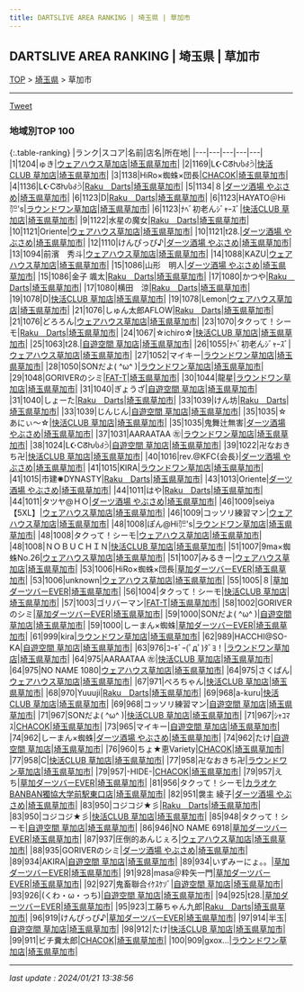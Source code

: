 ```yaml
---
title: DARTSLIVE AREA RANKING | 埼玉県 | 草加市
---
```

## DARTSLIVE AREA RANKING | 埼玉県 | 草加市

[TOP](/darts/rank/) > [埼玉県](/darts/rank/埼玉県/) > 草加市

___

<a href="https://twitter.com/share?ref_src=twsrc%5Etfw" data-text="DARTSLIVE AREA RANKING | 埼玉県草加市" class="twitter-share-button" data-via="DARTSLIVE" data-hashtags="DARTSLIVE" data-related="DARTSLIVE" data-show-count="false">Tweet</a>

### 地域別TOP 100

{:.table-ranking}
|ランク|スコア|名前|店名|所在地|
|---|---|---|---|---|
|1|1204|ゅき|<a href="https://search.dartslive.com/jp/shop/7c37de022408cfa40d9b047a20a7ba1e">ウェアハウス草加店</a>|<a href="/darts/rank/埼玉県/草加市">埼玉県草加市</a>|
|2|1169|L☪Cᘔƕს꒭੭ੇ|<a href="https://search.dartslive.com/jp/shop/99ef3337859468fc58d385ea46352d8f">快活CLUB 草加店</a>|<a href="/darts/rank/埼玉県/草加市">埼玉県草加市</a>|
|3|1138|HiRo×蜘蛛×団長|<a href="https://search.dartslive.com/jp/shop/6d88bf6b5933c3f00d9b047a20a7ba1e">CHACOK</a>|<a href="/darts/rank/埼玉県/草加市">埼玉県草加市</a>|
|4|1136|L☪Cᘔƕს꒭੭ੇ|<a href="https://search.dartslive.com/jp/shop/988ea781999e8c3c0d9b047a20a7ba1e">Raku　Darts</a>|<a href="/darts/rank/埼玉県/草加市">埼玉県草加市</a>|
|5|1134|８|<a href="https://search.dartslive.com/jp/shop/cca87195ac0452ec0d9b047a20a7ba1e">ダーツ酒場 やぶさめ</a>|<a href="/darts/rank/埼玉県/草加市">埼玉県草加市</a>|
|6|1123|D|<a href="https://search.dartslive.com/jp/shop/988ea781999e8c3c0d9b047a20a7ba1e">Raku　Darts</a>|<a href="/darts/rank/埼玉県/草加市">埼玉県草加市</a>|
|6|1123|HAYATO＠Hi㌍&#x27;s|<a href="https://search.dartslive.com/jp/shop/191149abe42784ef0d9b047a20a7ba1e">ラウンドワン草加店</a>|<a href="/darts/rank/埼玉県/草加市">埼玉県草加市</a>|
|6|1123|ﾅﾍﾞ初老んｼﾞｬｰｽﾞ|<a href="https://search.dartslive.com/jp/shop/99ef3337859468fc58d385ea46352d8f">快活CLUB 草加店</a>|<a href="/darts/rank/埼玉県/草加市">埼玉県草加市</a>|
|9|1122|水星の魔女|<a href="https://search.dartslive.com/jp/shop/988ea781999e8c3c0d9b047a20a7ba1e">Raku　Darts</a>|<a href="/darts/rank/埼玉県/草加市">埼玉県草加市</a>|
|10|1121|Oriente|<a href="https://search.dartslive.com/jp/shop/7c37de022408cfa40d9b047a20a7ba1e">ウェアハウス草加店</a>|<a href="/darts/rank/埼玉県/草加市">埼玉県草加市</a>|
|10|1121|t28.|<a href="https://search.dartslive.com/jp/shop/cca87195ac0452ec0d9b047a20a7ba1e">ダーツ酒場 やぶさめ</a>|<a href="/darts/rank/埼玉県/草加市">埼玉県草加市</a>|
|12|1110|けんぴっぴ♪|<a href="https://search.dartslive.com/jp/shop/cca87195ac0452ec0d9b047a20a7ba1e">ダーツ酒場 やぶさめ</a>|<a href="/darts/rank/埼玉県/草加市">埼玉県草加市</a>|
|13|1094|前濱　秀斗|<a href="https://search.dartslive.com/jp/shop/7c37de022408cfa40d9b047a20a7ba1e">ウェアハウス草加店</a>|<a href="/darts/rank/埼玉県/草加市">埼玉県草加市</a>|
|14|1088|KAZU|<a href="https://search.dartslive.com/jp/shop/7c37de022408cfa40d9b047a20a7ba1e">ウェアハウス草加店</a>|<a href="/darts/rank/埼玉県/草加市">埼玉県草加市</a>|
|15|1086|山形　明人|<a href="https://search.dartslive.com/jp/shop/cca87195ac0452ec0d9b047a20a7ba1e">ダーツ酒場 やぶさめ</a>|<a href="/darts/rank/埼玉県/草加市">埼玉県草加市</a>|
|15|1086|金子 颯太|<a href="https://search.dartslive.com/jp/shop/988ea781999e8c3c0d9b047a20a7ba1e">Raku　Darts</a>|<a href="/darts/rank/埼玉県/草加市">埼玉県草加市</a>|
|17|1080|かつや|<a href="https://search.dartslive.com/jp/shop/988ea781999e8c3c0d9b047a20a7ba1e">Raku　Darts</a>|<a href="/darts/rank/埼玉県/草加市">埼玉県草加市</a>|
|17|1080|横田　涼|<a href="https://search.dartslive.com/jp/shop/988ea781999e8c3c0d9b047a20a7ba1e">Raku　Darts</a>|<a href="/darts/rank/埼玉県/草加市">埼玉県草加市</a>|
|19|1078|D|<a href="https://search.dartslive.com/jp/shop/99ef3337859468fc58d385ea46352d8f">快活CLUB 草加店</a>|<a href="/darts/rank/埼玉県/草加市">埼玉県草加市</a>|
|19|1078|Lemon|<a href="https://search.dartslive.com/jp/shop/7c37de022408cfa40d9b047a20a7ba1e">ウェアハウス草加店</a>|<a href="/darts/rank/埼玉県/草加市">埼玉県草加市</a>|
|21|1076|しゅん太郎AFLOW|<a href="https://search.dartslive.com/jp/shop/988ea781999e8c3c0d9b047a20a7ba1e">Raku　Darts</a>|<a href="/darts/rank/埼玉県/草加市">埼玉県草加市</a>|
|21|1076|どろろん|<a href="https://search.dartslive.com/jp/shop/7c37de022408cfa40d9b047a20a7ba1e">ウェアハウス草加店</a>|<a href="/darts/rank/埼玉県/草加市">埼玉県草加市</a>|
|23|1070|タクって！シーモ|<a href="https://search.dartslive.com/jp/shop/988ea781999e8c3c0d9b047a20a7ba1e">Raku　Darts</a>|<a href="/darts/rank/埼玉県/草加市">埼玉県草加市</a>|
|24|1067|☆ichiro☆|<a href="https://search.dartslive.com/jp/shop/99ef3337859468fc58d385ea46352d8f">快活CLUB 草加店</a>|<a href="/darts/rank/埼玉県/草加市">埼玉県草加市</a>|
|25|1063|t28.|<a href="https://search.dartslive.com/jp/shop/a1f86ff418261eb828032249b44395af">自遊空間 草加店</a>|<a href="/darts/rank/埼玉県/草加市">埼玉県草加市</a>|
|26|1055|ﾅﾍﾞ初老んｼﾞｬｰｽﾞ|<a href="https://search.dartslive.com/jp/shop/7c37de022408cfa40d9b047a20a7ba1e">ウェアハウス草加店</a>|<a href="/darts/rank/埼玉県/草加市">埼玉県草加市</a>|
|27|1052|マイキー|<a href="https://search.dartslive.com/jp/shop/191149abe42784ef0d9b047a20a7ba1e">ラウンドワン草加店</a>|<a href="/darts/rank/埼玉県/草加市">埼玉県草加市</a>|
|28|1050|SONだよ( ^ω^ )|<a href="https://search.dartslive.com/jp/shop/191149abe42784ef0d9b047a20a7ba1e">ラウンドワン草加店</a>|<a href="/darts/rank/埼玉県/草加市">埼玉県草加市</a>|
|29|1048|GORIVERのシミ|<a href="https://search.dartslive.com/jp/shop/b2424bb7f4da07f90d9b047a20a7ba1e">FAT-T</a>|<a href="/darts/rank/埼玉県/草加市">埼玉県草加市</a>|
|30|1044|龍星|<a href="https://search.dartslive.com/jp/shop/191149abe42784ef0d9b047a20a7ba1e">ラウンドワン草加店</a>|<a href="/darts/rank/埼玉県/草加市">埼玉県草加市</a>|
|31|1040|ぎょうざ|<a href="https://search.dartslive.com/jp/shop/a1f86ff418261eb828032249b44395af">自遊空間 草加店</a>|<a href="/darts/rank/埼玉県/草加市">埼玉県草加市</a>|
|31|1040|しょーた|<a href="https://search.dartslive.com/jp/shop/988ea781999e8c3c0d9b047a20a7ba1e">Raku　Darts</a>|<a href="/darts/rank/埼玉県/草加市">埼玉県草加市</a>|
|33|1039|けん坊|<a href="https://search.dartslive.com/jp/shop/988ea781999e8c3c0d9b047a20a7ba1e">Raku　Darts</a>|<a href="/darts/rank/埼玉県/草加市">埼玉県草加市</a>|
|33|1039|じんじん|<a href="https://search.dartslive.com/jp/shop/a1f86ff418261eb828032249b44395af">自遊空間 草加店</a>|<a href="/darts/rank/埼玉県/草加市">埼玉県草加市</a>|
|35|1035|☆あにぃ〜☆|<a href="https://search.dartslive.com/jp/shop/99ef3337859468fc58d385ea46352d8f">快活CLUB 草加店</a>|<a href="/darts/rank/埼玉県/草加市">埼玉県草加市</a>|
|35|1035|鬼舞辻無害|<a href="https://search.dartslive.com/jp/shop/cca87195ac0452ec0d9b047a20a7ba1e">ダーツ酒場 やぶさめ</a>|<a href="/darts/rank/埼玉県/草加市">埼玉県草加市</a>|
|37|1031|AARAATAA ㊧|<a href="https://search.dartslive.com/jp/shop/191149abe42784ef0d9b047a20a7ba1e">ラウンドワン草加店</a>|<a href="/darts/rank/埼玉県/草加市">埼玉県草加市</a>|
|38|1024|L☪Cᘔƕს꒭੭ੇ|<a href="https://search.dartslive.com/jp/shop/a1f86ff418261eb828032249b44395af">自遊空間 草加店</a>|<a href="/darts/rank/埼玉県/草加市">埼玉県草加市</a>|
|39|1022|卍なおきち卍|<a href="https://search.dartslive.com/jp/shop/99ef3337859468fc58d385ea46352d8f">快活CLUB 草加店</a>|<a href="/darts/rank/埼玉県/草加市">埼玉県草加市</a>|
|40|1016|rev.@KFC{会長}|<a href="https://search.dartslive.com/jp/shop/cca87195ac0452ec0d9b047a20a7ba1e">ダーツ酒場 やぶさめ</a>|<a href="/darts/rank/埼玉県/草加市">埼玉県草加市</a>|
|41|1015|KIRA|<a href="https://search.dartslive.com/jp/shop/191149abe42784ef0d9b047a20a7ba1e">ラウンドワン草加店</a>|<a href="/darts/rank/埼玉県/草加市">埼玉県草加市</a>|
|41|1015|市建✺DYNASTY|<a href="https://search.dartslive.com/jp/shop/988ea781999e8c3c0d9b047a20a7ba1e">Raku　Darts</a>|<a href="/darts/rank/埼玉県/草加市">埼玉県草加市</a>|
|43|1013|Oriente|<a href="https://search.dartslive.com/jp/shop/cca87195ac0452ec0d9b047a20a7ba1e">ダーツ酒場 やぶさめ</a>|<a href="/darts/rank/埼玉県/草加市">埼玉県草加市</a>|
|44|1011|はや|<a href="https://search.dartslive.com/jp/shop/988ea781999e8c3c0d9b047a20a7ba1e">Raku　Darts</a>|<a href="/darts/rank/埼玉県/草加市">埼玉県草加市</a>|
|44|1011|タツヤ@ＨＯ|<a href="https://search.dartslive.com/jp/shop/cca87195ac0452ec0d9b047a20a7ba1e">ダーツ酒場 やぶさめ</a>|<a href="/darts/rank/埼玉県/草加市">埼玉県草加市</a>|
|46|1009|seiya【5XL】|<a href="https://search.dartslive.com/jp/shop/7c37de022408cfa40d9b047a20a7ba1e">ウェアハウス草加店</a>|<a href="/darts/rank/埼玉県/草加市">埼玉県草加市</a>|
|46|1009|コッソリ練習マン|<a href="https://search.dartslive.com/jp/shop/7c37de022408cfa40d9b047a20a7ba1e">ウェアハウス草加店</a>|<a href="/darts/rank/埼玉県/草加市">埼玉県草加市</a>|
|48|1008|ぽん@Hi㌍&#x27;s|<a href="https://search.dartslive.com/jp/shop/191149abe42784ef0d9b047a20a7ba1e">ラウンドワン草加店</a>|<a href="/darts/rank/埼玉県/草加市">埼玉県草加市</a>|
|48|1008|タクって！シーモ|<a href="https://search.dartslive.com/jp/shop/7c37de022408cfa40d9b047a20a7ba1e">ウェアハウス草加店</a>|<a href="/darts/rank/埼玉県/草加市">埼玉県草加市</a>|
|48|1008|ＮＯＢＵＣＨＩＮ|<a href="https://search.dartslive.com/jp/shop/99ef3337859468fc58d385ea46352d8f">快活CLUB 草加店</a>|<a href="/darts/rank/埼玉県/草加市">埼玉県草加市</a>|
|51|1007|9ma×蜘蛛No.26|<a href="https://search.dartslive.com/jp/shop/7c37de022408cfa40d9b047a20a7ba1e">ウェアハウス草加店</a>|<a href="/darts/rank/埼玉県/草加市">埼玉県草加市</a>|
|51|1007|みるきー|<a href="https://search.dartslive.com/jp/shop/7c37de022408cfa40d9b047a20a7ba1e">ウェアハウス草加店</a>|<a href="/darts/rank/埼玉県/草加市">埼玉県草加市</a>|
|53|1006|HiRo×蜘蛛×団長|<a href="https://search.dartslive.com/jp/shop/db27e3d71dda1b060d9b047a20a7ba1e">草加ダーツバーEVER</a>|<a href="/darts/rank/埼玉県/草加市">埼玉県草加市</a>|
|53|1006|unknown|<a href="https://search.dartslive.com/jp/shop/7c37de022408cfa40d9b047a20a7ba1e">ウェアハウス草加店</a>|<a href="/darts/rank/埼玉県/草加市">埼玉県草加市</a>|
|55|1005|８|<a href="https://search.dartslive.com/jp/shop/db27e3d71dda1b060d9b047a20a7ba1e">草加ダーツバーEVER</a>|<a href="/darts/rank/埼玉県/草加市">埼玉県草加市</a>|
|56|1004|タクって！シーモ|<a href="https://search.dartslive.com/jp/shop/99ef3337859468fc58d385ea46352d8f">快活CLUB 草加店</a>|<a href="/darts/rank/埼玉県/草加市">埼玉県草加市</a>|
|57|1003|ゴリバーマン|<a href="https://search.dartslive.com/jp/shop/b2424bb7f4da07f90d9b047a20a7ba1e">FAT-T</a>|<a href="/darts/rank/埼玉県/草加市">埼玉県草加市</a>|
|58|1002|GORIVERのシミ|<a href="https://search.dartslive.com/jp/shop/db27e3d71dda1b060d9b047a20a7ba1e">草加ダーツバーEVER</a>|<a href="/darts/rank/埼玉県/草加市">埼玉県草加市</a>|
|59|1000|SONだよ( ^ω^ )|<a href="https://search.dartslive.com/jp/shop/a1f86ff418261eb828032249b44395af">自遊空間 草加店</a>|<a href="/darts/rank/埼玉県/草加市">埼玉県草加市</a>|
|59|1000|しーまん×蜘蛛|<a href="https://search.dartslive.com/jp/shop/db27e3d71dda1b060d9b047a20a7ba1e">草加ダーツバーEVER</a>|<a href="/darts/rank/埼玉県/草加市">埼玉県草加市</a>|
|61|999|kira|<a href="https://search.dartslive.com/jp/shop/191149abe42784ef0d9b047a20a7ba1e">ラウンドワン草加店</a>|<a href="/darts/rank/埼玉県/草加市">埼玉県草加市</a>|
|62|989|HACCHI@SO-KA|<a href="https://search.dartslive.com/jp/shop/a1f86ff418261eb828032249b44395af">自遊空間 草加店</a>|<a href="/darts/rank/埼玉県/草加市">埼玉県草加市</a>|
|63|976|ｺｰｷﾞｰ(ﾟдﾟ)ﾀﾞﾖ！|<a href="https://search.dartslive.com/jp/shop/191149abe42784ef0d9b047a20a7ba1e">ラウンドワン草加店</a>|<a href="/darts/rank/埼玉県/草加市">埼玉県草加市</a>|
|64|975|AARAATAA ㊧|<a href="https://search.dartslive.com/jp/shop/99ef3337859468fc58d385ea46352d8f">快活CLUB 草加店</a>|<a href="/darts/rank/埼玉県/草加市">埼玉県草加市</a>|
|64|975|NO NAME 1080|<a href="https://search.dartslive.com/jp/shop/7c37de022408cfa40d9b047a20a7ba1e">ウェアハウス草加店</a>|<a href="/darts/rank/埼玉県/草加市">埼玉県草加市</a>|
|64|975|さくぱん|<a href="https://search.dartslive.com/jp/shop/7c37de022408cfa40d9b047a20a7ba1e">ウェアハウス草加店</a>|<a href="/darts/rank/埼玉県/草加市">埼玉県草加市</a>|
|67|971|ぺろちゃん|<a href="https://search.dartslive.com/jp/shop/99ef3337859468fc58d385ea46352d8f">快活CLUB 草加店</a>|<a href="/darts/rank/埼玉県/草加市">埼玉県草加市</a>|
|68|970|Yuuuji|<a href="https://search.dartslive.com/jp/shop/988ea781999e8c3c0d9b047a20a7ba1e">Raku　Darts</a>|<a href="/darts/rank/埼玉県/草加市">埼玉県草加市</a>|
|69|968|a-kuru|<a href="https://search.dartslive.com/jp/shop/99ef3337859468fc58d385ea46352d8f">快活CLUB 草加店</a>|<a href="/darts/rank/埼玉県/草加市">埼玉県草加市</a>|
|69|968|コッソリ練習マン|<a href="https://search.dartslive.com/jp/shop/a1f86ff418261eb828032249b44395af">自遊空間 草加店</a>|<a href="/darts/rank/埼玉県/草加市">埼玉県草加市</a>|
|71|967|SONだよ( ^ω^ )|<a href="https://search.dartslive.com/jp/shop/99ef3337859468fc58d385ea46352d8f">快活CLUB 草加店</a>|<a href="/darts/rank/埼玉県/草加市">埼玉県草加市</a>|
|71|967|ｼｬｺﾏｽ|<a href="https://search.dartslive.com/jp/shop/6d88bf6b5933c3f00d9b047a20a7ba1e">CHACOK</a>|<a href="/darts/rank/埼玉県/草加市">埼玉県草加市</a>|
|73|965|マイキー|<a href="https://search.dartslive.com/jp/shop/a1f86ff418261eb828032249b44395af">自遊空間 草加店</a>|<a href="/darts/rank/埼玉県/草加市">埼玉県草加市</a>|
|74|962|しーまん×蜘蛛|<a href="https://search.dartslive.com/jp/shop/cca87195ac0452ec0d9b047a20a7ba1e">ダーツ酒場 やぶさめ</a>|<a href="/darts/rank/埼玉県/草加市">埼玉県草加市</a>|
|74|962|たけ|<a href="https://search.dartslive.com/jp/shop/a1f86ff418261eb828032249b44395af">自遊空間 草加店</a>|<a href="/darts/rank/埼玉県/草加市">埼玉県草加市</a>|
|76|960|ちょ★恵Variety|<a href="https://search.dartslive.com/jp/shop/6d88bf6b5933c3f00d9b047a20a7ba1e">CHACOK</a>|<a href="/darts/rank/埼玉県/草加市">埼玉県草加市</a>|
|77|958|C|<a href="https://search.dartslive.com/jp/shop/99ef3337859468fc58d385ea46352d8f">快活CLUB 草加店</a>|<a href="/darts/rank/埼玉県/草加市">埼玉県草加市</a>|
|77|958|卍なおきち卍|<a href="https://search.dartslive.com/jp/shop/191149abe42784ef0d9b047a20a7ba1e">ラウンドワン草加店</a>|<a href="/darts/rank/埼玉県/草加市">埼玉県草加市</a>|
|79|957|-HIDE-|<a href="https://search.dartslive.com/jp/shop/6d88bf6b5933c3f00d9b047a20a7ba1e">CHACOK</a>|<a href="/darts/rank/埼玉県/草加市">埼玉県草加市</a>|
|79|957|えち|<a href="https://search.dartslive.com/jp/shop/db27e3d71dda1b060d9b047a20a7ba1e">草加ダーツバーEVER</a>|<a href="/darts/rank/埼玉県/草加市">埼玉県草加市</a>|
|81|956|タクって！シーモ|<a href="https://search.dartslive.com/jp/shop/fae2dd160cd31c3a0d9b047a20a7ba1e">カラオケBANBAN獨協大学前駅東口店</a>|<a href="/darts/rank/埼玉県/草加市">埼玉県草加市</a>|
|82|951|袰主 綾子|<a href="https://search.dartslive.com/jp/shop/cca87195ac0452ec0d9b047a20a7ba1e">ダーツ酒場 やぶさめ</a>|<a href="/darts/rank/埼玉県/草加市">埼玉県草加市</a>|
|83|950|コジコジ★彡|<a href="https://search.dartslive.com/jp/shop/988ea781999e8c3c0d9b047a20a7ba1e">Raku　Darts</a>|<a href="/darts/rank/埼玉県/草加市">埼玉県草加市</a>|
|83|950|コジコジ★彡|<a href="https://search.dartslive.com/jp/shop/99ef3337859468fc58d385ea46352d8f">快活CLUB 草加店</a>|<a href="/darts/rank/埼玉県/草加市">埼玉県草加市</a>|
|85|948|タクって！シーモ|<a href="https://search.dartslive.com/jp/shop/a1f86ff418261eb828032249b44395af">自遊空間 草加店</a>|<a href="/darts/rank/埼玉県/草加市">埼玉県草加市</a>|
|86|946|NO NAME 6918|<a href="https://search.dartslive.com/jp/shop/db27e3d71dda1b060d9b047a20a7ba1e">草加ダーツバーEVER</a>|<a href="/darts/rank/埼玉県/草加市">埼玉県草加市</a>|
|87|937|圧倒的あんじぇろ|<a href="https://search.dartslive.com/jp/shop/7c37de022408cfa40d9b047a20a7ba1e">ウェアハウス草加店</a>|<a href="/darts/rank/埼玉県/草加市">埼玉県草加市</a>|
|88|935|GORIVERのシミ|<a href="https://search.dartslive.com/jp/shop/cca87195ac0452ec0d9b047a20a7ba1e">ダーツ酒場 やぶさめ</a>|<a href="/darts/rank/埼玉県/草加市">埼玉県草加市</a>|
|89|934|AKIRA|<a href="https://search.dartslive.com/jp/shop/a1f86ff418261eb828032249b44395af">自遊空間 草加店</a>|<a href="/darts/rank/埼玉県/草加市">埼玉県草加市</a>|
|89|934|いずみーにょ。。|<a href="https://search.dartslive.com/jp/shop/db27e3d71dda1b060d9b047a20a7ba1e">草加ダーツバーEVER</a>|<a href="/darts/rank/埼玉県/草加市">埼玉県草加市</a>|
|91|928|masa＠粋矢一門|<a href="https://search.dartslive.com/jp/shop/db27e3d71dda1b060d9b047a20a7ba1e">草加ダーツバーEVER</a>|<a href="/darts/rank/埼玉県/草加市">埼玉県草加市</a>|
|92|927|鬼畜聯合ｲｹｽｹｿﾞ|<a href="https://search.dartslive.com/jp/shop/a1f86ff418261eb828032249b44395af">自遊空間 草加店</a>|<a href="/darts/rank/埼玉県/草加市">埼玉県草加市</a>|
|93|926|(くわ・ω・っち)|<a href="https://search.dartslive.com/jp/shop/a1f86ff418261eb828032249b44395af">自遊空間 草加店</a>|<a href="/darts/rank/埼玉県/草加市">埼玉県草加市</a>|
|94|925|t28.|<a href="https://search.dartslive.com/jp/shop/db27e3d71dda1b060d9b047a20a7ba1e">草加ダーツバーEVER</a>|<a href="/darts/rank/埼玉県/草加市">埼玉県草加市</a>|
|95|923|工藤ちゃん九郎|<a href="https://search.dartslive.com/jp/shop/988ea781999e8c3c0d9b047a20a7ba1e">Raku　Darts</a>|<a href="/darts/rank/埼玉県/草加市">埼玉県草加市</a>|
|96|919|けんぴっぴ♪|<a href="https://search.dartslive.com/jp/shop/db27e3d71dda1b060d9b047a20a7ba1e">草加ダーツバーEVER</a>|<a href="/darts/rank/埼玉県/草加市">埼玉県草加市</a>|
|97|914|半玉|<a href="https://search.dartslive.com/jp/shop/a1f86ff418261eb828032249b44395af">自遊空間 草加店</a>|<a href="/darts/rank/埼玉県/草加市">埼玉県草加市</a>|
|98|912|たけ|<a href="https://search.dartslive.com/jp/shop/99ef3337859468fc58d385ea46352d8f">快活CLUB 草加店</a>|<a href="/darts/rank/埼玉県/草加市">埼玉県草加市</a>|
|99|911|ビチ糞太郎|<a href="https://search.dartslive.com/jp/shop/6d88bf6b5933c3f00d9b047a20a7ba1e">CHACOK</a>|<a href="/darts/rank/埼玉県/草加市">埼玉県草加市</a>|
|100|909|gxox...|<a href="https://search.dartslive.com/jp/shop/191149abe42784ef0d9b047a20a7ba1e">ラウンドワン草加店</a>|<a href="/darts/rank/埼玉県/草加市">埼玉県草加市</a>|



___

_last update : 2024/01/21 13:38:56_


<script src="https://cdnjs.cloudflare.com/ajax/libs/jquery/3.6.1/jquery.min.js" integrity="sha512-aVKKRRi/Q/YV+4mjoKBsE4x3H+BkegoM/em46NNlCqNTmUYADjBbeNefNxYV7giUp0VxICtqdrbqU7iVaeZNXA==" crossorigin="anonymous" referrerpolicy="no-referrer"></script>
<script src="https://cdnjs.cloudflare.com/ajax/libs/jquery.tablesorter/2.31.3/js/jquery.tablesorter.min.js" integrity="sha512-qzgd5cYSZcosqpzpn7zF2ZId8f/8CHmFKZ8j7mU4OUXTNRd5g+ZHBPsgKEwoqxCtdQvExE5LprwwPAgoicguNg==" crossorigin="anonymous" referrerpolicy="no-referrer"></script>
<link rel="stylesheet" href="https://cdnjs.cloudflare.com/ajax/libs/jquery.tablesorter/2.31.3/css/theme.default.min.css" integrity="sha512-wghhOJkjQX0Lh3NSWvNKeZ0ZpNn+SPVXX1Qyc9OCaogADktxrBiBdKGDoqVUOyhStvMBmJQ8ZdMHiR3wuEq8+w==" crossorigin="anonymous" referrerpolicy="no-referrer" />
<script>
$(function() {
    $(".table-ranking").tablesorter({sortList:[[0, 0]]});
});
</script>

<script async src="https://platform.twitter.com/widgets.js" charset="utf-8"></script>